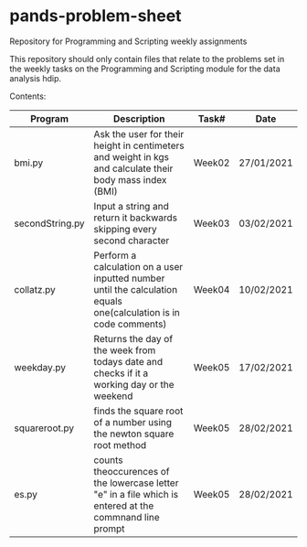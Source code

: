 # pands-problem-sheet
Repository for Programming and Scripting  weekly assignments

This repository should only contain files that relate to the problems set in the weekly tasks on the Programming and Scripting module for the data analysis hdip.

Contents:

|Program        |Description                                                                                                       |Task#   |Date      |
|---------------|------------------------------------------------------------------------------------------------------------------|--------|----------|
|bmi.py         |Ask the user for their height in centimeters and weight in kgs and calculate their body mass index (BMI)          |Week02  |27/01/2021|
|secondString.py|Input a string and return it backwards skipping every second character                                            |Week03  |03/02/2021|
|collatz.py     |Perform a calculation on a user inputted number until the calculation equals one(calculation is in code comments) |Week04  |10/02/2021|
|weekday.py     |Returns the day of the week from todays date and checks if it a working day or the weekend                        |Week05  |17/02/2021|
|squareroot.py  |finds the square root of a number using the newton square root method                                             |Week05  |28/02/2021|
|es.py          |counts theoccurences of the lowercase letter "e" in a file which is entered at the commnand line prompt                                             |Week05  |28/02/2021|

